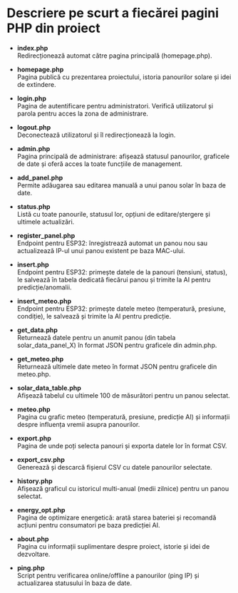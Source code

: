 # Descriere pe scurt a fiecărei pagini PHP din proiect

- **index.php**  
  Redirecționează automat către pagina principală (homepage.php).

- **homepage.php**  
  Pagina publică cu prezentarea proiectului, istoria panourilor solare și idei de extindere.

- **login.php**  
  Pagina de autentificare pentru administratori. Verifică utilizatorul și parola pentru acces la zona de administrare.

- **logout.php**  
  Deconectează utilizatorul și îl redirecționează la login.

- **admin.php**  
  Pagina principală de administrare: afișează statusul panourilor, graficele de date și oferă acces la toate funcțiile de management.

- **add_panel.php**  
  Permite adăugarea sau editarea manuală a unui panou solar în baza de date.

- **status.php**  
  Listă cu toate panourile, statusul lor, opțiuni de editare/ștergere și ultimele actualizări.

- **register_panel.php**  
  Endpoint pentru ESP32: înregistrează automat un panou nou sau actualizează IP-ul unui panou existent pe baza MAC-ului.

- **insert.php**  
  Endpoint pentru ESP32: primește datele de la panouri (tensiuni, status), le salvează în tabela dedicată fiecărui panou și trimite la AI pentru predicție/anomalii.

- **insert_meteo.php**  
  Endpoint pentru ESP32: primește datele meteo (temperatură, presiune, condiție), le salvează și trimite la AI pentru predicție.

- **get_data.php**  
  Returnează datele pentru un anumit panou (din tabela solar_data_panel_X) în format JSON pentru graficele din admin.php.

- **get_meteo.php**  
  Returnează ultimele date meteo în format JSON pentru graficele din meteo.php.

- **solar_data_table.php**  
  Afișează tabelul cu ultimele 100 de măsurători pentru un panou selectat.

- **meteo.php**  
  Pagina cu grafic meteo (temperatură, presiune, predicție AI) și informații despre influența vremii asupra panourilor.

- **export.php**  
  Pagina de unde poți selecta panouri și exporta datele lor în format CSV.

- **export_csv.php**  
  Generează și descarcă fișierul CSV cu datele panourilor selectate.

- **history.php**  
  Afișează graficul cu istoricul multi-anual (medii zilnice) pentru un panou selectat.

- **energy_opt.php**  
  Pagina de optimizare energetică: arată starea bateriei și recomandă acțiuni pentru consumatori pe baza predicției AI.

- **about.php**  
  Pagina cu informații suplimentare despre proiect, istorie și idei de dezvoltare.

- **ping.php**  
  Script pentru verificarea online/offline a panourilor (ping IP) și actualizarea statusului în baza de date.

